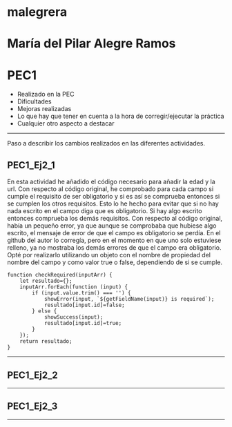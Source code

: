 # malegrera
# María del Pilar Alegre Ramos
# PEC1
* Realizado en la PEC
* Dificultades
* Mejoras realizadas
* Lo que hay que tener en cuenta a la hora de corregir/ejecutar la práctica
* Cualquier otro aspecto a destacar
***
Paso a describir los cambios realizados en las diferentes actividades.

## PEC1_Ej2_1
En esta actividad he añadido el código necesario para añadir la edad y la url.
Con respecto al código original, he comprobado para cada campo si cumple el requisito de ser obligatorio y si es así se comprueba entonces si se cumplen los otros requisitos. Esto lo he hecho para evitar que si no hay nada escrito en el campo diga que es obligatorio. Si hay algo escrito entonces comprueba los demás requisitos.
Con respecto al código original, había un pequeño error, ya que aunque se comprobaba que hubiese algo escrito, el mensaje de error de que el campo es obligatorio se perdía.
En el github del autor lo corregía, pero en el momento en que uno solo estuviese relleno, ya no mostraba los demás errores de que el campo era obligatorio.
Opté por realizarlo utilizando un objeto con el nombre de propiedad del nombre del campo y como valor true o false, dependiendo de si se cumple.
```
function checkRequired(inputArr) {
    let resultado={};
    inputArr.forEach(function (input) {
        if (input.value.trim() === '') {
            showError(input, `${getFieldName(input)} is required`);
            resultado[input.id]=false;
        } else {
            showSuccess(input);
            resultado[input.id]=true;
        }
    });
    return resultado;
}

```


***
## PEC1_Ej2_2


***
## PEC1_Ej2_3


***